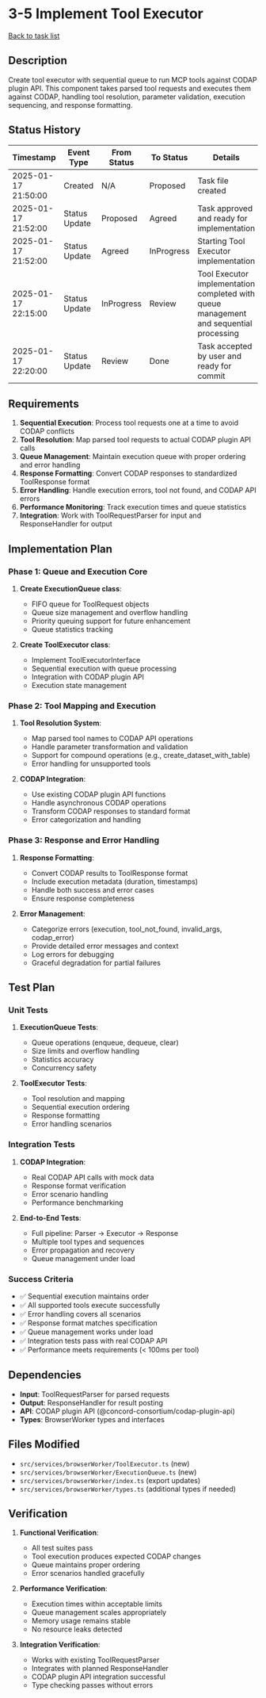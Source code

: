 # 3-5 Implement Tool Executor

[Back to task list](./tasks.md)

## Description

Create tool executor with sequential queue to run MCP tools against CODAP plugin API. This component takes parsed tool requests and executes them against CODAP, handling tool resolution, parameter validation, execution sequencing, and response formatting.

## Status History

| Timestamp | Event Type | From Status | To Status | Details | User |
|-----------|------------|-------------|-----------|---------|------|
| 2025-01-17 21:50:00 | Created | N/A | Proposed | Task file created | AI_Agent |
| 2025-01-17 21:52:00 | Status Update | Proposed | Agreed | Task approved and ready for implementation | AI_Agent |
| 2025-01-17 21:52:00 | Status Update | Agreed | InProgress | Starting Tool Executor implementation | AI_Agent |
| 2025-01-17 22:15:00 | Status Update | InProgress | Review | Tool Executor implementation completed with queue management and sequential processing | AI_Agent |
| 2025-01-17 22:20:00 | Status Update | Review | Done | Task accepted by user and ready for commit | AI_Agent |

## Requirements

1. **Sequential Execution**: Process tool requests one at a time to avoid CODAP conflicts
2. **Tool Resolution**: Map parsed tool requests to actual CODAP plugin API calls
3. **Queue Management**: Maintain execution queue with proper ordering and error handling
4. **Response Formatting**: Convert CODAP responses to standardized ToolResponse format
5. **Error Handling**: Handle execution errors, tool not found, and CODAP API errors
6. **Performance Monitoring**: Track execution times and queue statistics
7. **Integration**: Work with ToolRequestParser for input and ResponseHandler for output

## Implementation Plan

### Phase 1: Queue and Execution Core
1. **Create ExecutionQueue class**:
   - FIFO queue for ToolRequest objects
   - Queue size management and overflow handling
   - Priority queuing support for future enhancement
   - Queue statistics tracking

2. **Create ToolExecutor class**:
   - Implement ToolExecutorInterface
   - Sequential execution with queue processing
   - Integration with CODAP plugin API
   - Execution state management

### Phase 2: Tool Mapping and Execution
1. **Tool Resolution System**:
   - Map parsed tool names to CODAP API operations
   - Handle parameter transformation and validation
   - Support for compound operations (e.g., create_dataset_with_table)
   - Error handling for unsupported tools

2. **CODAP Integration**:
   - Use existing CODAP plugin API functions
   - Handle asynchronous CODAP operations
   - Transform CODAP responses to standard format
   - Error categorization and handling

### Phase 3: Response and Error Handling
1. **Response Formatting**:
   - Convert CODAP results to ToolResponse format
   - Include execution metadata (duration, timestamps)
   - Handle both success and error cases
   - Ensure response completeness

2. **Error Management**:
   - Categorize errors (execution, tool_not_found, invalid_args, codap_error)
   - Provide detailed error messages and context
   - Log errors for debugging
   - Graceful degradation for partial failures

## Test Plan

### Unit Tests
1. **ExecutionQueue Tests**:
   - Queue operations (enqueue, dequeue, clear)
   - Size limits and overflow handling
   - Statistics accuracy
   - Concurrency safety

2. **ToolExecutor Tests**:
   - Tool resolution and mapping
   - Sequential execution ordering
   - Response formatting
   - Error handling scenarios

### Integration Tests
1. **CODAP Integration**:
   - Real CODAP API calls with mock data
   - Response format verification
   - Error scenario handling
   - Performance benchmarking

2. **End-to-End Tests**:
   - Full pipeline: Parser → Executor → Response
   - Multiple tool types and sequences
   - Error propagation and recovery
   - Queue management under load

### Success Criteria
- ✅ Sequential execution maintains order
- ✅ All supported tools execute successfully
- ✅ Error handling covers all scenarios
- ✅ Response format matches specification
- ✅ Queue management works under load
- ✅ Integration tests pass with real CODAP API
- ✅ Performance meets requirements (< 100ms per tool)

## Dependencies

- **Input**: ToolRequestParser for parsed requests
- **Output**: ResponseHandler for result posting
- **API**: CODAP plugin API (@concord-consortium/codap-plugin-api)
- **Types**: BrowserWorker types and interfaces

## Files Modified

- `src/services/browserWorker/ToolExecutor.ts` (new)
- `src/services/browserWorker/ExecutionQueue.ts` (new)
- `src/services/browserWorker/index.ts` (export updates)
- `src/services/browserWorker/types.ts` (additional types if needed)

## Verification

1. **Functional Verification**:
   - All test suites pass
   - Tool execution produces expected CODAP changes
   - Queue maintains proper ordering
   - Error scenarios handled gracefully

2. **Performance Verification**:
   - Execution times within acceptable limits
   - Queue management scales appropriately
   - Memory usage remains stable
   - No resource leaks detected

3. **Integration Verification**:
   - Works with existing ToolRequestParser
   - Integrates with planned ResponseHandler
   - CODAP plugin API integration successful
   - Type checking passes without errors 